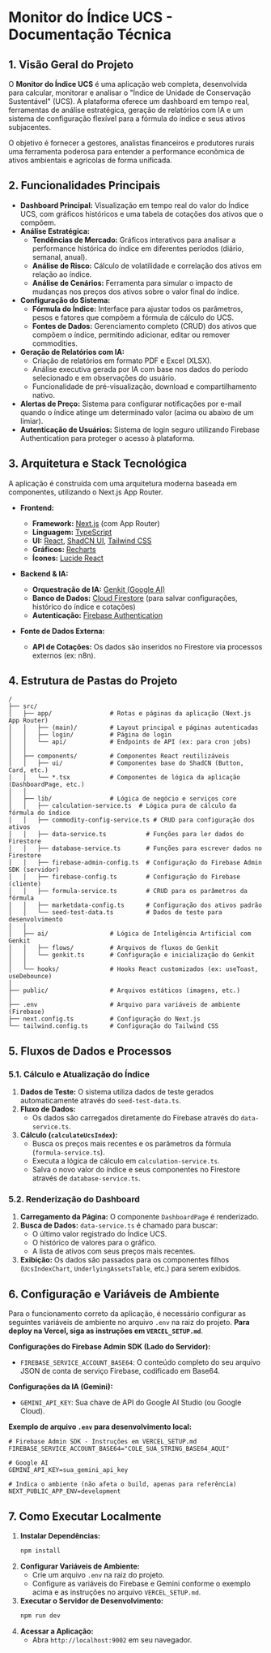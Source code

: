 # Monitor do Índice UCS - Documentação Técnica

## 1. Visão Geral do Projeto

O **Monitor do Índice UCS** é uma aplicação web completa, desenvolvida para calcular, monitorar e analisar o "Índice de Unidade de Conservação Sustentável" (UCS). A plataforma oferece um dashboard em tempo real, ferramentas de análise estratégica, geração de relatórios com IA e um sistema de configuração flexível para a fórmula do índice e seus ativos subjacentes.

O objetivo é fornecer a gestores, analistas financeiros e produtores rurais uma ferramenta poderosa para entender a performance econômica de ativos ambientais e agrícolas de forma unificada.

## 2. Funcionalidades Principais

- **Dashboard Principal:** Visualização em tempo real do valor do Índice UCS, com gráficos históricos e uma tabela de cotações dos ativos que o compõem.
- **Análise Estratégica:**
    - **Tendências de Mercado:** Gráficos interativos para analisar a performance histórica do índice em diferentes períodos (diário, semanal, anual).
    - **Análise de Risco:** Cálculo de volatilidade e correlação dos ativos em relação ao índice.
    - **Análise de Cenários:** Ferramenta para simular o impacto de mudanças nos preços dos ativos sobre o valor final do índice.
- **Configuração do Sistema:**
    - **Fórmula do Índice:** Interface para ajustar todos os parâmetros, pesos e fatores que compõem a fórmula de cálculo do UCS.
    - **Fontes de Dados:** Gerenciamento completo (CRUD) dos ativos que compõem o índice, permitindo adicionar, editar ou remover commodities.
- **Geração de Relatórios com IA:**
    - Criação de relatórios em formato PDF e Excel (XLSX).
    - Análise executiva gerada por IA com base nos dados do período selecionado e em observações do usuário.
    - Funcionalidade de pré-visualização, download e compartilhamento nativo.
- **Alertas de Preço:** Sistema para configurar notificações por e-mail quando o índice atinge um determinado valor (acima ou abaixo de um limiar).
- **Autenticação de Usuários:** Sistema de login seguro utilizando Firebase Authentication para proteger o acesso à plataforma.

## 3. Arquitetura e Stack Tecnológica

A aplicação é construída com uma arquitetura moderna baseada em componentes, utilizando o Next.js App Router.

- **Frontend:**
    - **Framework:** [Next.js](https://nextjs.org/) (com App Router)
    - **Linguagem:** [TypeScript](https://www.typescriptlang.org/)
    - **UI:** [React](https://react.dev/), [ShadCN UI](https://ui.shadcn.com/), [Tailwind CSS](https://tailwindcss.com/)
    - **Gráficos:** [Recharts](https://recharts.org/)
    - **Ícones:** [Lucide React](https://lucide.dev/)

- **Backend & IA:**
    - **Orquestração de IA:** [Genkit (Google AI)](https://firebase.google.com/docs/genkit)
    - **Banco de Dados:** [Cloud Firestore](https://firebase.google.com/docs/firestore) (para salvar configurações, histórico do índice e cotações)
    - **Autenticação:** [Firebase Authentication](https://firebase.google.com/docs/auth)

- **Fonte de Dados Externa:**
    - **API de Cotações:** Os dados são inseridos no Firestore via processos externos (ex: n8n).

## 4. Estrutura de Pastas do Projeto

```
/
├── src/
│   ├── app/                # Rotas e páginas da aplicação (Next.js App Router)
│   │   ├── (main)/         # Layout principal e páginas autenticadas
│   │   ├── login/          # Página de login
│   │   └── api/            # Endpoints de API (ex: para cron jobs)
│   │
│   ├── components/         # Componentes React reutilizáveis
│   │   ├── ui/             # Componentes base do ShadCN (Button, Card, etc.)
│   │   └── *.tsx           # Componentes de lógica da aplicação (DashboardPage, etc.)
│   │
│   ├── lib/                # Lógica de negócio e serviços core
│   │   ├── calculation-service.ts  # Lógica pura de cálculo da fórmula do índice
│   │   ├── commodity-config-service.ts # CRUD para configuração dos ativos
│   │   ├── data-service.ts           # Funções para ler dados do Firestore
│   │   ├── database-service.ts       # Funções para escrever dados no Firestore
│   │   ├── firebase-admin-config.ts  # Configuração do Firebase Admin SDK (servidor)
│   │   ├── firebase-config.ts        # Configuração do Firebase (cliente)
│   │   ├── formula-service.ts        # CRUD para os parâmetros da fórmula
│   │   ├── marketdata-config.ts      # Configuração dos ativos padrão
│   │   └── seed-test-data.ts         # Dados de teste para desenvolvimento
│   │
│   ├── ai/                 # Lógica de Inteligência Artificial com Genkit
│   │   ├── flows/          # Arquivos de fluxos do Genkit
│   │   └── genkit.ts       # Configuração e inicialização do Genkit
│   │
│   └── hooks/              # Hooks React customizados (ex: useToast, useDebounce)
│
├── public/                 # Arquivos estáticos (imagens, etc.)
│
├── .env                    # Arquivo para variáveis de ambiente (Firebase)
├── next.config.ts          # Configuração do Next.js
└── tailwind.config.ts      # Configuração do Tailwind CSS
```

## 5. Fluxos de Dados e Processos

### 5.1. Cálculo e Atualização do Índice

1.  **Dados de Teste:** O sistema utiliza dados de teste gerados automaticamente através do `seed-test-data.ts`.
2.  **Fluxo de Dados:**
    - Os dados são carregados diretamente do Firebase através do `data-service.ts`.
3.  **Cálculo (`calculateUcsIndex`):**
    - Busca os preços mais recentes e os parâmetros da fórmula (`formula-service.ts`).
    - Executa a lógica de cálculo em `calculation-service.ts`.
    - Salva o novo valor do índice e seus componentes no Firestore através de `database-service.ts`.

### 5.2. Renderização do Dashboard

1.  **Carregamento da Página:** O componente `DashboardPage` é renderizado.
2.  **Busca de Dados:** `data-service.ts` é chamado para buscar:
    - O último valor registrado do Índice UCS.
    - O histórico de valores para o gráfico.
    - A lista de ativos com seus preços mais recentes.
3.  **Exibição:** Os dados são passados para os componentes filhos (`UcsIndexChart`, `UnderlyingAssetsTable`, etc.) para serem exibidos.

## 6. Configuração e Variáveis de Ambiente

Para o funcionamento correto da aplicação, é necessário configurar as seguintes variáveis de ambiente no arquivo `.env` na raiz do projeto. **Para deploy na Vercel, siga as instruções em `VERCEL_SETUP.md`**.

**Configurações do Firebase Admin SDK (Lado do Servidor):**
- `FIREBASE_SERVICE_ACCOUNT_BASE64`: O conteúdo completo do seu arquivo JSON de conta de serviço Firebase, codificado em Base64.

**Configurações da IA (Gemini):**
- `GEMINI_API_KEY`: Sua chave de API do Google AI Studio (ou Google Cloud).


**Exemplo de arquivo `.env` para desenvolvimento local:**

```
# Firebase Admin SDK - Instruções em VERCEL_SETUP.md
FIREBASE_SERVICE_ACCOUNT_BASE64="COLE_SUA_STRING_BASE64_AQUI"

# Google AI
GEMINI_API_KEY=sua_gemini_api_key

# Indica o ambiente (não afeta o build, apenas para referência)
NEXT_PUBLIC_APP_ENV=development
```

## 7. Como Executar Localmente

1.  **Instalar Dependências:**
    ```bash
    npm install
    ```
2.  **Configurar Variáveis de Ambiente:**
    - Crie um arquivo `.env` na raiz do projeto.
    - Configure as variáveis do Firebase e Gemini conforme o exemplo acima e as instruções no arquivo `VERCEL_SETUP.md`.
3.  **Executar o Servidor de Desenvolvimento:**
    ```bash
    npm run dev
    ```
4.  **Acessar a Aplicação:**
    - Abra `http://localhost:9002` em seu navegador.
```